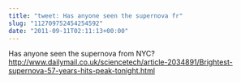 ```yaml
---
title: "tweet: Has anyone seen the supernova fr"
slug: "112709752454254592"
date: "2011-09-11T02:11:13+00:00"
---
```

Has anyone seen the supernova from NYC? http://www.dailymail.co.uk/sciencetech/article-2034891/Brightest-supernova-57-years-hits-peak-tonight.html